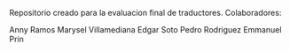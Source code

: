 Repositorio creado para la evaluacion final de traductores.
Colaboradores:

Anny Ramos
Marysel Villamediana
Edgar Soto
Pedro Rodriguez
Emmanuel Prin
